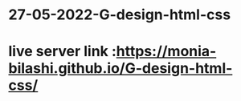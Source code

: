 # 27-05-2022-G-design-html-css
# live server link :https://monia-bilashi.github.io/G-design-html-css/
